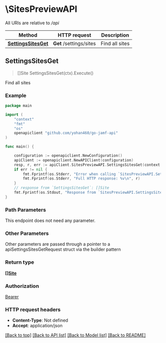 # \SitesPreviewAPI

All URIs are relative to */api*

Method | HTTP request | Description
------------- | ------------- | -------------
[**SettingsSitesGet**](SitesPreviewAPI.md#SettingsSitesGet) | **Get** /settings/sites | Find all sites 



## SettingsSitesGet

> []Site SettingsSitesGet(ctx).Execute()

Find all sites 



### Example

```go
package main

import (
    "context"
    "fmt"
    "os"
    openapiclient "github.com/yohan460/go-jamf-api"
)

func main() {

    configuration := openapiclient.NewConfiguration()
    apiClient := openapiclient.NewAPIClient(configuration)
    resp, r, err := apiClient.SitesPreviewAPI.SettingsSitesGet(context.Background()).Execute()
    if err != nil {
        fmt.Fprintf(os.Stderr, "Error when calling `SitesPreviewAPI.SettingsSitesGet``: %v\n", err)
        fmt.Fprintf(os.Stderr, "Full HTTP response: %v\n", r)
    }
    // response from `SettingsSitesGet`: []Site
    fmt.Fprintf(os.Stdout, "Response from `SitesPreviewAPI.SettingsSitesGet`: %v\n", resp)
}
```

### Path Parameters

This endpoint does not need any parameter.

### Other Parameters

Other parameters are passed through a pointer to a apiSettingsSitesGetRequest struct via the builder pattern


### Return type

[**[]Site**](Site.md)

### Authorization

[Bearer](../README.md#Bearer)

### HTTP request headers

- **Content-Type**: Not defined
- **Accept**: application/json

[[Back to top]](#) [[Back to API list]](../README.md#documentation-for-api-endpoints)
[[Back to Model list]](../README.md#documentation-for-models)
[[Back to README]](../README.md)

